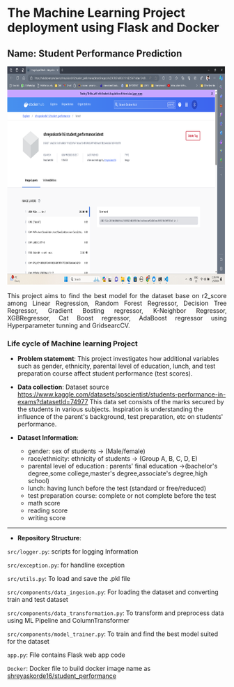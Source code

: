 # The Machine Learning Project deployment using Flask and Docker


## Name: Student Performance Prediction 
<img src="https://github.com/shreyaskorde16/mlproject/blob/main/Screenshot%202024-01-05%20230547.png" width="500" height= "500" />


<p align="justify">
This project aims to find the best model for the dataset base on r2_score among Linear Regression, Random Forest Regressor, Decision Tree Regressor, Gradient Bosting regressor, K-Neighbor Regressor, XGBRegressor, Cat Boost regressor, AdaBoost regressor using Hyperparameter tunning and GridsearcCV.

<p align="justify">
 
### Life cycle of Machine learning Project
 + **Problem statement**: This project investigates how additional variables such as gender, ethnicity, parental level of education, lunch, and test preparation course affect student performance (test scores).
   
 + **Data collection**: Dataset source https://www.kaggle.com/datasets/spscientist/students-performance-in-exams?datasetId=74977 This data set consists of the marks secured by the students in various subjects. Inspiration is understanding the influence of the parent's background, test preparation, etc on students' performance.

 + **Dataset Information**:
    - gender: sex of students -> (Male/female)
    - race/ethnicity: ethnicity of students -> (Group A, B, C, D, E)
    - parental level of education : parents' final education ->(bachelor's degree,some college,master's degree,associate's degree,high school)
    - lunch: having lunch before the test (standard or free/reduced)
    - test preparation course: complete or not complete before the test
    - math score
    - reading score
    - writing score

---

+ **Repository Structure**:

`src/logger.py`: scripts for logging Information

`src/exception.py`: for handline exception

`src/utils.py`: To load and save the .pkl file

`src/components/data_ingesion.py`: For loading the dataset and converting train and test dataset

`src/components/data_transformation.py`: To transform and preprocess data using ML Pipeline and ColumnTransformer

`src/components/model_trainer.py`: To train and find the best model suited for the dataset

`app.py`: File contains Flask web app code

`Docker`: Docker file to build docker image name as 
[shreyaskorde16/student_performance](https://hub.docker.com/r/shreyaskorde16/student_performance/tags)


